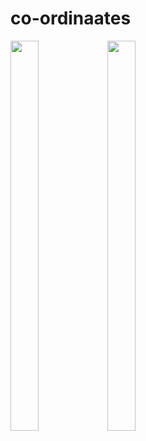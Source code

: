 # co-ordinaates

<img src=https://user-images.githubusercontent.com/45709308/180091461-ea8f52aa-6a90-468a-bbd6-461dbd7b608b.png width=30% height=40%> <img src=https://user-images.githubusercontent.com/45709308/181302520-a30e56f2-69ce-42db-a169-9c2a9d9af2e1.png width=30% height=40%>




